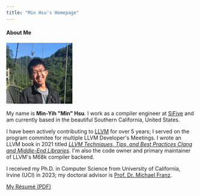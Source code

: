 ```yaml
---
title: "Min Hsu's Homepage"
---
```


#### About Me
<img src="/images/formal2-tiny.jpg" alt="profile pic" style="width: 35%"/>

My name is **Min-Yih "Min" Hsu**. I work as a compiler engineer at [SiFive](https://www.sifive.com/) and am currently based in the beautiful Southern California, United States.

I have been actively contributing to [LLVM](https://llvm.org) for over 5 years; I served on the program commitee for multiple LLVM Developer's Meetings.
I wrote an LLVM book in 2021 titled [_LLVM Techniques, Tips, and Best Practices Clang and Middle-End Libraries_](https://a.co/d/0AXkEdI).
I'm also the code owner and primary maintainer of LLVM's M68k compiler backend.

I received my Ph.D. in Computer Science from University of California, Irvine (UCI) in 2023; my doctoral advisor is [Prof. Dr. Michael Franz](https://www.michaelfranz.com/).


<a class="button" href="/cv-resume.pdf" target="_blank">My Résumé (PDF)</a>